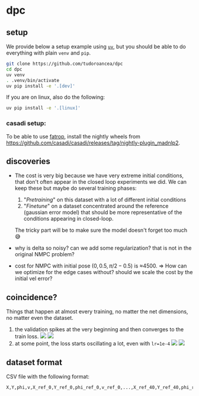 # dpc

## setup
We provide below a setup example using [`uv`](https://github.com/astral-sh/uv), but you should be able to do everything with plain `venv` and `pip`.

```bash
git clone https://github.com/tudoroancea/dpc
cd dpc
uv venv
. .venv/bin/activate
uv pip install -e '.[dev]'
```

If you are on linux, also do the following:

```bash
uv pip install -e '.[linux]' 
```

### casadi setup:

To be able to use [fatrop](https://github.com/meco-group/fatrop), install the nightly wheels from https://github.com/casadi/casadi/releases/tag/nightly-plugin_madnlp2.

## discoveries

- The cost is very big because we have very extreme initial conditions, that don't often appear in the closed loop experiments we did. 
  We can keep these but maybe do several training phases:

  1. "_Pretraining_" on this dataset with a lot of different initial conditions
  2. "_Finetune_" on a dataset concentrated around the reference (gaussian error model) that should be more representative of the conditions appearing in closed-loop.

  The tricky part will be to make sure the model doesn't forget too much :sweat_smile:

- why is delta so noisy?  can we add some regularization? that is not in the original NMPC problem?

- cost for NMPC with initial pose $(0,0.5,\pi/2-0.5)$ is ≈4500. => How can we optimize for the edge cases without? should we scale the cost by the initial vel error?


## coincidence?
Things that happen at almost every training, no matter the net dimensions, no matter even the dataset.
1. the validation spikes at the very beginning and then converges to the train loss.
  ![](doc/initial_validation_spike.png)
  ![](doc/initial_validation_spike_2.png)
2. at some point, the loss starts oscillating a lot, even with `lr=1e-4`
  ![](doc/oscillation.png)
  ![](doc/oscillation_2.png)


## dataset format

CSV file with the following format:
```
X,Y,phi,v,X_ref_0,Y_ref_0,phi_ref_0,v_ref_0,...,X_ref_40,Y_ref_40,phi_ref_40,v_ref_40,T_mpc_0,delta_mpc_0,...,T_mpc_39,delta_mpc_39,cost_mpc
```
